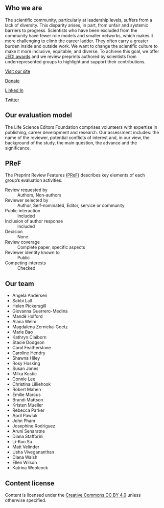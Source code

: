 ## Who we are

The scientific community, particularly at leadership levels, suffers from a lack of diversity. This disparity arises, in part, from unfair and systemic barriers to progress. Scientists who have been excluded from the community have fewer role models and smaller networks, which makes it more challenging to climb the career ladder. They often carry a greater burden inside and outside work. We want to change the scientific culture to make it more inclusive, equitable, and diverse. To achieve this goal, we offer [JEDI awards](https://lifescienceeditors.org/apply/) and we review preprints authored by scientists from underrepresented groups to highlight and support their contributions.

[Visit our site](https://www.lifescienceeditors.org)

[Donate](https://secure.givelively.org/donate/life-science-editors-foundation/accelerate-equity-in-science)

[Linked In](https://www.linkedin.com/company/life-science-editors-foundation)

[Twitter](https://twitter.com/LSEFoundation)

## Our evaluation model

The Life Science Editors Foundation comprises volunteers with expertise in publishing, career development and research. Our assessment includes: the name of the reviewer, potential conflicts of interest and, in our view, the background of the study, the main question, the advance and the significance.

## PReF

The Preprint Review Features [(PReF)](https://osf.io/8zj9w/) describes key elements of each group’s evaluation activities.

<dl class="group-page-pref">
    <dt>Review requested by</dt>
    <dd>Authors, Non-authors</dd>
    <dt>Reviewer selected by</dt>
    <dd>Author, Self-nominated, Editor, service or community</dd>
    <dt>Public interaction</dt>
    <dd>Included</dd>
    <dt>Inclusion of author response</dt>
    <dd>Included</dd>
    <dt>Decision</dt>
    <dd>None</dd>
    <dt>Review coverage</dt>
    <dd>Complete paper, specific aspects</dd>
    <dt>Reviewer identity known to</dt>
    <dd>Public</dd>
    <dt>Competing interests</dt>
    <dd>Checked</dd>
</dl>

## Our team

- Angela Andersen
- Sabbi Lall
- Helen Pickersgill
- Giovanna Guerrero-Medina
- Mandë Holford
- Alana Welm
- Magdalena Zernicka-Goetz
- Marie Bao
- Kathryn Claiborn
- Stacie Dodgson
- Carol Featherstone
- Caroline Hendry
- Shawna Hiley
- Rosy Hosking
- Susan Jones
- Milka Kostic
- Connie Lee
- Christina Lilliehook
- Robert Mahen
- Emilie Marcus
- Brandi Mattson
- Kristen Mueller
- Rebecca Parker
- April Pawluk
- John Pham
- Josephine Rodriguez
- Aruni Senaratne
- Diana Stafforini
- Li-Kuo Su
- Matt Velinder
- Usha Vivegananthan
- Diana Walsh
- Ellen Wilson
- Katrina Woolcock

## Content license

Content is licensed under the [Creative Commons CC BY 4.0](https://creativecommons.org/licenses/by/4.0/) unless otherwise specified.
